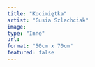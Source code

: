```yaml
---
title: "Kocimiętka"
artist: "Gusia Szlachciak"
image:
type: "Inne"
url:
format: "50cm x 70cm"
featured: false
---
```

